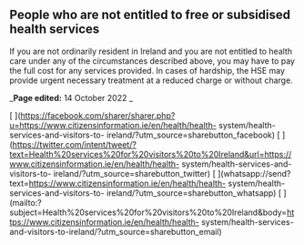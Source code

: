 ##  People who are not entitled to free or subsidised health services

If you are not ordinarily resident in Ireland and you are not entitled to
health care under any of the circumstances described above, you may have to
pay the full cost for any services provided. In cases of hardship, the HSE may
provide urgent necessary treatment at a reduced charge or without charge.

_**Page edited:** 14 October 2022 _

[
](https://facebook.com/sharer/sharer.php?u=https://www.citizensinformation.ie/en/health/health-
system/health-services-and-visitors-to-
ireland/?utm_source=sharebutton_facebook) [
](https://twitter.com/intent/tweet/?text=Health%20services%20for%20visitors%20to%20Ireland&url=https://www.citizensinformation.ie/en/health/health-
system/health-services-and-visitors-to-
ireland/?utm_source=sharebutton_twitter) [
](whatsapp://send?text=https://www.citizensinformation.ie/en/health/health-
system/health-services-and-visitors-to-
ireland/?utm_source=sharebutton_whatsapp) [
](mailto:?subject=Health%20services%20for%20visitors%20to%20Ireland&body=https://www.citizensinformation.ie/en/health/health-
system/health-services-and-visitors-to-ireland/?utm_source=sharebutton_email)
[ ](javascript:void\(0\))
